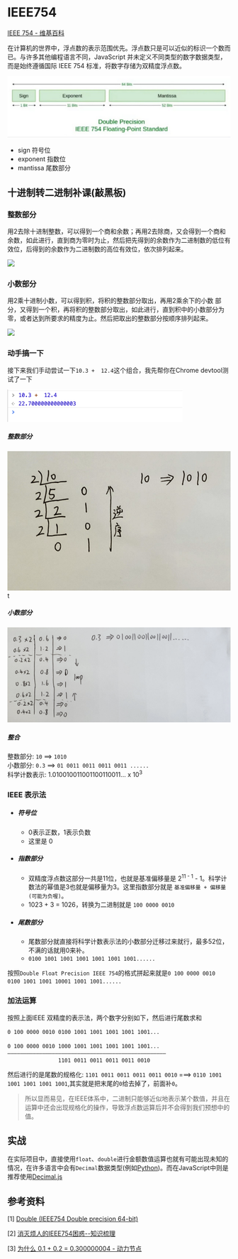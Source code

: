 # IEEE754

[IEEE 754 - 维基百科](https://zh.wikipedia.org/wiki/IEEE_754)   

在计算机的世界中，浮点数的表示范围优先。浮点数只是可以近似的标识一个数而已。与许多其他编程语言不同，JavaScript 并未定义不同类型的数字数据类型，而是始终遵循国际 IEEE 754 标准，将数字存储为双精度浮点数。
  

![](/blog_assets/double_float_memory.png)

* sign 符号位
* exponent 指数位
* mantissa 尾数部分


## 十进制转二进制补课(敲黑板)

### 整数部分

用2去除十进制整数，可以得到一个商和余数；再用2去除商，又会得到一个商和余数，如此进行，直到商为零时为止，然后把先得到的余数作为二进制数的低位有效位，后得到的余数作为二进制数的高位有效位，依次排列起来。


![](https://www.runoob.com/wp-content/uploads/2018/11/210-2.png)

### 小数部分    

用2乘十进制小数，可以得到积，将积的整数部分取出，再用2乘余下的小数 部分，又得到一个积，再将积的整数部分取出，如此进行，直到积中的小数部分为零，或者达到所要求的精度为止。然后把取出的整数部分按顺序排列起来。

![](https://www.runoob.com/wp-content/uploads/2018/11/210-3.png)

### 动手搞一下
接下来我们手动尝试一下`10.3 +  12.4`这个组合，我先帮你在Chrome devtool测试了一下  

![](/blog_assets/doucle_float_test.png)

##### 整数部分  
![](/blog_assets/double_float_example_1.png)
t

##### 小数部分
![](/blog_assets/double_float_example_2.png)   

##### 整合
整数部分: `10` ==> `1010`     
小数部分: `0.3` ==> `01 0011 0011 0011 0011 ......`      
科学计数表示: 1.010010011001100110011... x  10<sup>3</sup>

### IEEE 表示法
* ##### 符号位
   * 0表示正数，1表示负数
   * 这里是 0
* ##### 指数部分
    * 双精度浮点数这部分一共是11位，也就是基准偏移量是 2<sup>11 - 1</sup> - 1。科学计数法的幂值是3也就是偏移量为3。这里指数部分就是 `基准偏移量 + 偏移量(可能为负喔)`。
    * 1023 + 3 = 1026，转换为二进制就是 `100 0000 0010`
* ##### 尾数部分
    * 尾数部分就直接将科学计数表示法的小数部分迁移过来就行，最多52位，不满的话就用0来补。
    * `0100 1001 1001 1001 1001 1001 1001......`
 
按照`Double Float Precision IEEE 754`的格式拼起来就是`0 100 0000 0010 0100 1001 1001 10001 1001 1001......`

### 加法运算
按照上面IEEE 双精度的表示法，两个数字分别如下，然后进行尾数求和
```
0 100 0000 0010 0100 1001 1001 1001 1001 1001...

0 100 0000 0010 1000 1001 1001 1001 1001 1001...
——————————————————————————————————————————————————
                1101 0011 0011 0011 0011 0010 
```
然后进行的是尾数的规格化: `1101 0011 0011 0011 0011 0010`  ===> `0110 1001 1001 1001 1001 1001`,其实就是把末尾的`0`给去掉了，前面补`0`。

> 所以显而易见，在IEEE体系中，二进制只能够近似地表示某个数值，并且在运算中还会出现规格化的操作，导致浮点数运算后并不会得到我们预想中的值。


## 实战
在实际项目中，直接使用`float`、`double`进行金额数值运算也就有可能出现未知的情况，在许多语言中会有`Decimal`数据类型(例如[Python](https://docs.python.org/zh-cn/3/library/decimal.html))。而在JavaScript中则是推荐使用[Decimal.js](https://mikemcl.github.io/decimal.js/)       





## 参考资料
[1] [Double (IEEE754 Double precision 64-bit)](https://www.binaryconvert.com/result_double.html?decimal=048046049)    

[2] [消灭烦人的IEEE754困惑--知识梳理](https://zhuanlan.zhihu.com/p/146173358)     

[3] [为什么 0.1 + 0.2 = 0.300000004 - 动力节点](https://zhuanlan.zhihu.com/p/163372756)
